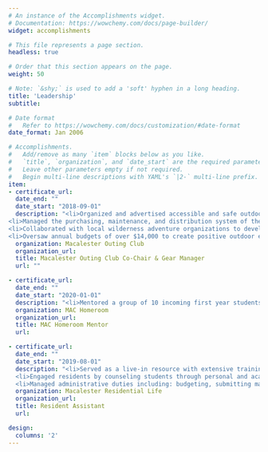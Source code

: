 ```yaml
---
# An instance of the Accomplishments widget.
# Documentation: https://wowchemy.com/docs/page-builder/
widget: accomplishments

# This file represents a page section.
headless: true

# Order that this section appears on the page.
weight: 50

# Note: `&shy;` is used to add a 'soft' hyphen in a long heading.
title: 'Leadership'
subtitle:

# Date format
#   Refer to https://wowchemy.com/docs/customization/#date-format
date_format: Jan 2006

# Accomplishments.
#   Add/remove as many `item` blocks below as you like.
#   `title`, `organization`, and `date_start` are the required parameters.
#   Leave other parameters empty if not required.
#   Begin multi-line descriptions with YAML's `|2-` multi-line prefix.
item:
- certificate_url: 
  date_end: ""
  date_start: "2018-09-01"
  description: "<li>Organized and advertised accessible and safe outdoor experiences and training for the Macalester community.</li> 
<li>Managed the purchasing, maintenance, and distribution system of the club’s camping gear.</li> 
<li>Collaborated with local wilderness adventure organizations to develop leadership training programs for students.</li>
<li>Oversaw annual budgets of over $14,000 to create positive outdoor experiences for the Macalester community.</li>"
  organization: Macalester Outing Club
  organization_url: 
  title: Macalester Outing Club Co-Chair & Gear Manager
  url: ""

- certificate_url: 
  date_end: ""
  date_start: "2020-01-01"
  description: "<li>Mentored a group of 10 incoming first year students by connecting them with student resource offices, facilitating discussions about mental health, academic success, and community building, and hosting community events.</li>"
  organization: MAC Homeroom
  organization_url:
  title: MAC Homeroom Mentor
  url: 

- certificate_url: 
  date_end: ""
  date_start: "2019-08-01"
  description: "<li>Served as a live-in resource with extensive training in crisis management, community building, effective communication skills, peer mediation, and time-management for 35 Macalester residents.</li>
  <li>Engaged residents by counseling students through personal and academic issues, authoring monthly newsletters, conducting intentional conversations, creating informative bulletin boards, and planning events to promote community engagement and wellness.</li>
  <li>Managed administrative duties including: budgeting, submitting maintenance requests, filing incident reports, and interviewing new resident assistants.</li>"
  organization: Macalester Residential Life
  organization_url:
  title: Resident Assistant 
  url: 

design:
  columns: '2' 
---
```

